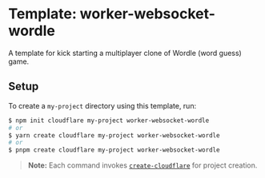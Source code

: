 # Template: worker-websocket-wordle

A template for kick starting a multiplayer clone of Wordle (word guess) game.

## Setup

To create a `my-project` directory using this template, run:

```sh
$ npm init cloudflare my-project worker-websocket-wordle
# or
$ yarn create cloudflare my-project worker-websocket-wordle
# or
$ pnpm create cloudflare my-project worker-websocket-wordle
```

> **Note:** Each command invokes [`create-cloudflare`](https://www.npmjs.com/package/create-cloudflare) for project creation.
